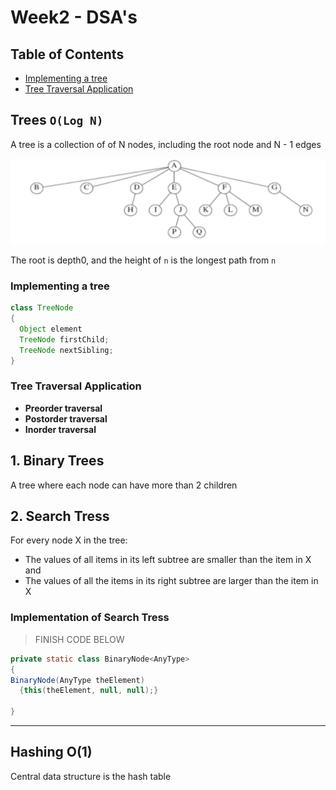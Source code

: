 # Week2 - DSA's

## Table of Contents

- [Implementing a tree](###Implementing-a-tree)
- [Tree Traversal Application](###Tree-Traversal-Application)

## Trees `O(Log N)`

A tree is a collection of of N nodes, including the root node and N - 1 edges

![tree](images/tree.png)

The root is depth0, and the height of `n` is the longest path from `n`

### Implementing a tree

```java
class TreeNode
{
  Object element
  TreeNode firstChild;
  TreeNode nextSibling;
}
```

### Tree Traversal Application

- **Preorder traversal**
- **Postorder traversal**
- **Inorder traversal**

## 1. Binary Trees

A tree where each node can have more than 2 children

## 2. Search Tress

For every node X in the tree:

- The values of all items in its left subtree are smaller than the item in X and
- The values of all the items in its right subtree are larger than the item in X

### Implementation of Search Tress

> FINISH CODE BELOW

```java
private static class BinaryNode<AnyType>
{
BinaryNode(AnyType theElement)
  {this(theElement, null, null);}

}
```

---

## Hashing O(1)

Central data structure is the hash table
